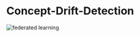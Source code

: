 # Concept-Drift-Detection
![federated learning](https://github.com/SarvariHarshitha/Concept-Drift-Detection/assets/94476957/45431c6c-9240-4318-8c55-bf3b781cc20f)
